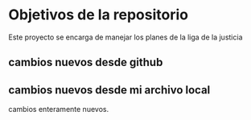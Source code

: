 # Objetivos de la repositorio

Este proyecto se encarga de manejar los planes de la liga de la justicia


## cambios nuevos desde github
## cambios nuevos desde mi archivo local

cambios enteramente nuevos.
